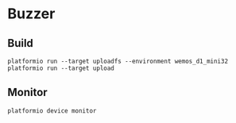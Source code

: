 # Buzzer
## Build
```shell
platformio run --target uploadfs --environment wemos_d1_mini32
platformio run --target upload
```

## Monitor
```shell
platformio device monitor
```
